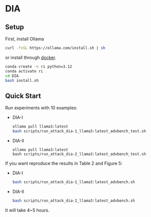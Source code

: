 # DIA

## Setup

First, install Ollama

```bash
curl -fsSL https://ollama.com/install.sh | sh
```
or install through [docker](https://hub.docker.com/r/ollama/ollama).

```bash
conda create -n ri python=3.12
conda activate ri
cd DIA
bash install.sh
```

## Quick Start

Run experiments with 10 examples:

- DIA-I
  ```bash
  ollama pull llama3:latest
  bash scripts/run_attack_dia-1_llama3:latest_advbench_test.sh
  ```
- DIA-II
  ```
  ollama pull llama3:latest
  bash scripts/run_attack_dia-2_llama3:latest_advbench_test.sh
  ```

If you want reproduce the results in Table 2 and Figure 5:

- DIA-I
  ```bash
  bash scripts/run_attack_dia-1_llama3:latest_advbench.sh
  ```
- DIA-II
  ```bash
  bash scripts/run_attack_dia-2_llama3:latest_advbench.sh
  ```

It will take 4~5 hours.